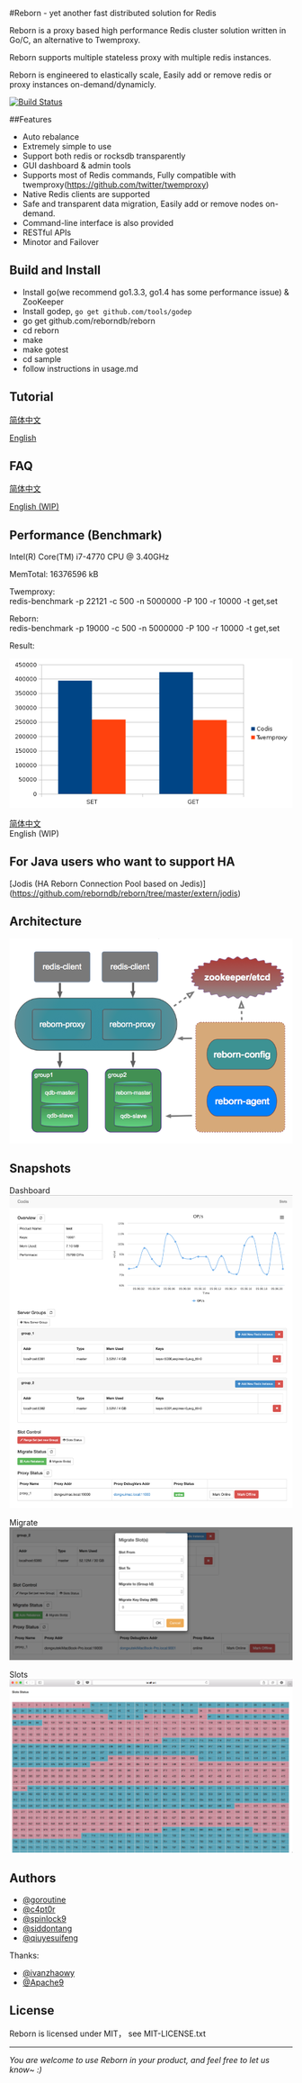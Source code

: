#Reborn - yet another fast distributed solution for Redis

Reborn is a proxy based high performance Redis cluster solution written in Go/C, an alternative to Twemproxy.

Reborn supports multiple stateless proxy with multiple redis instances.

Reborn is engineered to elastically scale, Easily add or remove redis or proxy instances on-demand/dynamicly.

[![Build Status](https://travis-ci.org/reborndb/reborn.svg)](https://travis-ci.org/reborndb/reborn)

##Features
* Auto rebalance
* Extremely simple to use 
* Support both redis or rocksdb transparently
* GUI dashboard & admin tools 
* Supports most of Redis commands, Fully compatible with twemproxy(https://github.com/twitter/twemproxy)
* Native Redis clients are supported
* Safe and transparent data migration, Easily add or remove nodes on-demand.
* Command-line interface is also provided
* RESTful APIs
* Minotor and Failover

## Build and Install

* Install go(we recommend go1.3.3, go1.4 has some performance issue) & ZooKeeper
* Install godep, `go get github.com/tools/godep` 
* go get github.com/reborndb/reborn
* cd reborn
* make
* make gotest
* cd sample
* follow instructions in usage.md

## Tutorial

[简体中文](https://github.com/reborndb/reborn/blob/master/doc/tutorial_zh.md)

[English](https://github.com/reborndb/reborn/blob/master/doc/tutorial_en.md)

## FAQ

[简体中文](https://github.com/reborndb/reborn/blob/master/doc/FAQ_zh.md)

[English (WIP) ](https://github.com/reborndb/reborn/blob/master/doc/FAQ_en.md)

## Performance (Benchmark)
Intel(R) Core(TM) i7-4770 CPU @ 3.40GHz

MemTotal: 16376596 kB


Twemproxy:  
  redis-benchmark -p 22121 -c 500 -n 5000000 -P 100 -r 10000 -t get,set
  
Reborn:  
  redis-benchmark -p 19000 -c 500 -n 5000000 -P 100 -r 10000 -t get,set

Result:  

![main](doc/bench.png)  



[简体中文](https://github.com/reborndb/reborn/blob/master/doc/benchmark_zh.md)  
English (WIP)

## For Java users who want to support HA

[Jodis \(HA Reborn Connection Pool based on Jedis\)] (https://github.com/reborndb/reborn/tree/master/extern/jodis)

## Architecture

![architecture](doc/pictures/architecture.png)

## Snapshots

Dashboard
![main](doc/pictures/snapshot.png)

Migrate
![migrate](doc/pictures/snapshot_migrate.png)

Slots
![slots](doc/pictures/slots.png)

## Authors

* [@goroutine](https://github.com/ngaut)
* [@c4pt0r](https://github.com/c4pt0r)
* [@spinlock9](https://github.com/spinlock)
* [@siddontang](https://github.com/siddontang)
* [@qiuyesuifeng](https://github.com/qiuyesuifeng)

Thanks:

* [@ivanzhaowy](https://github.com/ivanzhaowy)
* [@Apache9](https://github.com/apache9)

## License

Reborn is licensed under MIT， see MIT-LICENSE.txt

-------------
*You are welcome to use Reborn in your product, and feel free to let us know~ :)*
